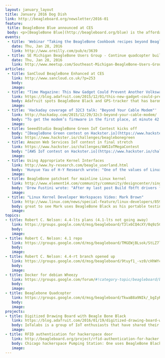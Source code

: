 ```yaml
---
layout: january_layout
title: January 2016 Dog Dish
link: http://beagleboard.org/newsletter/2016-01
feature:
 title: BeagleBone Blue announced at CES
 body: <p>[BeagleBone Blue](http://beagleboard.org/blue) is the affordable and complete educational robotics controller built around the popular BeagleBone open hardware computer. With complete robotics education curriculum, barriers to learning and growing are completely eliminated.  Additional details to be announced in February. Production planned for May.</p><p>Jason Kridner gave an [overview to NewsWatch](https://vimeo.com/151100483)</p><p>Tom Bewley of UCSD also shared a [brief introduction to BeagleBone Blue](https://www.youtube.com/watch?v=T15D7U2BOf4)</p>
events:
 - title: 'Webinar "Taking the BeagleBone Cookbook recipes beyond BeagleBone Black"'
   date: Thu, Jan 28, 2016
   link: http://www.oreilly.com/pub/e/3639
 - title: SE Michigan BeagleBone Users Group - Continue quadcopter build
   date: Thu, Jan 28, 2016
   link: http://www.meetup.com/Southeast-Michigan-BeagleBone-Users-Group/events/227365084/
articles:
 - title: SanCloud BeagleBone Enhanced at CES
   link: http://www.sancloud.co.uk/?p=253
   body: 
   image:
 - title: "Time Magazine: This New Gadget Could Prevent Another Volkswagen Scandal"
   link: https://blog.adafruit.com/2015/12/01/this-new-gadget-could-prevent-another-volkswagen-scandal-time/
   body: Adafruit spots BeagleBone Black and GPS-tracker that has barometric pressure reading and humidity
   image:
 - title: 'Hackaday coverage of 32C3 talk: "Beyond Your Cable Modem"'
   link: http://hackaday.com/2015/12/29/32c3-beyond-your-cable-modem/
   body: "To get the modem’s firmware in the first place, at minute 42 of the talk, Alexander shows briefly how he pulled the flash chip off the device and read it into his computer using a BeagleBone Black"
   image:
 - title: SeeedStudio BeagleBone Green IoT Contest kicks off
   body: "[BeagleBone Green contest on Hackster.io](https://www.hackster.io/challenges/beaglebonegreen) will send the winners to Maker Faire Shenzhen.  Deadline to submit your project idea is: Feb 22, 2016 at 11:59 PM PT.  Project build deadline will then be: Mar 31, 2016 at 11:59 PM PT."
   link: https://www.hackster.io/challenges/beaglebonegreen
 - title: Amazon Web Services IoT contest in final stretch
   link: https://www.hackster.io/challenges/AWSIoTMegaContest
   body: "[AWS IoT contest on Hackster.io](https://www.hackster.io/challenges/AWSIoTMegaContest) will end on Jan 31, 2016 at 11:59 PM PT.  Contestants were given a choice of development kits including the [BeagleBone Green and Grove IoT Starter Kit by Seeedstudio](http://www.seeedstudio.com/wiki/Beagle_Bone_Green_and_Grove_IoT_Starter_Kit_Powered_by_AWS)."
   image:
 - title: Using Appropriate Kernel Interfaces
   link: http://www.hy-research.com/beagle_userland.html
   body: 'Hunyue Yau of H-Y Research wrote: "One of the values of Linux on the BeagleBoards is being able to leverage existing Linux software. However, an alarming tread on support lists, tutorials, and projects is devaluating Linux possibly without even users being aware of it. Let's briefly look at some common problems."'
   image:
 - title: BeagleBone patchset for mainline Linux kernel
   link: http://www.element14.com/community/community/designcenter/single-board-computers/next-gen_beaglebone/blog/2015/12/05/mainline-linux-kernel-on-beaglebone-black
   body: 'Drew Fustini wrote: "After my last post Build fbtft drivers for Linux 4.4 on BeagleBone Black, I was curious what patches are needed to run mainline Linux kernel on BeagleBone Black. Here's what I've found so far."'
   image:
 - title: "Linux Kernel Developer Workspaces Video: Mark Brown"
   link: http://www.linux.com/news/special-feature/linux-developers/859805-linux-kernel-developer-workspaces-video-mark-brown
   body: great to see Mark uses BeagleBone Black as his portable testing lab
   image:
topics: 
- title: Robert C. Nelson: 4.4-lts plans (4.1-lts not going away)
   link: https://groups.google.com/d/msg/beagleboard/T3lx6CQ4cXY/0q9z5C-8CQAJ
   body: 
   image:
- title: Robert C. Nelson: 4.1 repo
   link: https://groups.google.com/d/msg/beagleboard/TMGEWjBLsok/StLZ7lvUmRYJ
   body: 
   image:
- title: Robert C. Nelson: 4.4-rt branch opened up
   link: https://groups.google.com/d/msg/beagleboard/9tuyf1_-vz0/cHhWYcPcDAAJ
   body: 
   image:
- title: Docker for debian Wheezy
   link: https://groups.google.com/forum/#!category-topic/beagleboard/beaglebone-black/2cnwVEmKqX4
   body: 
   image:
- title: Beaglebone Quadcopter
   link: https://groups.google.com/d/msg/beagleboard/TkwaB8a9NIk/_bgIyRuBHLAJ
   body: 
   image:
projects:
- title: Digitized Drawing Board with Beagle Bone Black
   link: https://blog.adafruit.com/2016/01/19/digitized-drawing-board-with-beagle-bone-black-arttuesday/
   body: IoTalabs is a group of IoT enthusiasts that have shared their experience of making a digitized drawing board: http://doteverything.co/blog2.html
   image:
- title: RFID authentication for hackerspace door
   link: http://beagleboard.org/project/rfid-authentication-for-hacker
   body: Chicago hackerspace Pumping Station: One uses BeagleBone Black and RFID to control door access
   image:
---
```

